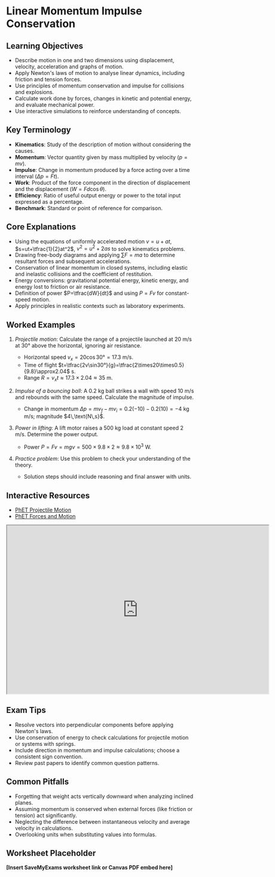 # Linear Momentum Impulse Conservation

## Learning Objectives
- Describe motion in one and two dimensions using displacement, velocity, acceleration and graphs of motion.
- Apply Newton's laws of motion to analyse linear dynamics, including friction and tension forces.
- Use principles of momentum conservation and impulse for collisions and explosions.
- Calculate work done by forces, changes in kinetic and potential energy, and evaluate mechanical power.
- Use interactive simulations to reinforce understanding of concepts.

## Key Terminology
- **Kinematics**: Study of the description of motion without considering the causes.
- **Momentum**: Vector quantity given by mass multiplied by velocity ($p=mv$).
- **Impulse**: Change in momentum produced by a force acting over a time interval ($\Delta p=Ft$).
- **Work**: Product of the force component in the direction of displacement and the displacement ($W=Fd\cos\theta$).
- **Efficiency**: Ratio of useful output energy or power to the total input expressed as a percentage.
- **Benchmark**: Standard or point of reference for comparison.

## Core Explanations
- Using the equations of uniformly accelerated motion $v=u+at$, $s=ut+\tfrac{1}{2}at^2$, $v^2=u^2+2as$ to solve kinematics problems.
- Drawing free-body diagrams and applying $\sum F=ma$ to determine resultant forces and subsequent accelerations.
- Conservation of linear momentum in closed systems, including elastic and inelastic collisions and the coefficient of restitution.
- Energy conversions: gravitational potential energy, kinetic energy, and energy lost to friction or air resistance.
- Definition of power $P=\tfrac{dW}{dt}$ and using $P=Fv$ for constant-speed motion.
- Apply principles in realistic contexts such as laboratory experiments.

## Worked Examples
1. *Projectile motion*: Calculate the range of a projectile launched at 20 m/s at 30° above the horizontal, ignoring air resistance.
   - Horizontal speed $v_x=20\cos30°=17.3$ m/s.
   - Time of flight $t=\tfrac{2v\sin30°}{g}=\tfrac{2\times20\times0.5}{9.8}\approx2.04$ s.
   - Range $R=v_x t\approx17.3\times2.04\approx35$ m.
2. *Impulse of a bouncing ball*: A 0.2 kg ball strikes a wall with speed 10 m/s and rebounds with the same speed. Calculate the magnitude of impulse.
   - Change in momentum $\Delta p=mv_f-mv_i=0.2(-10)-0.2(10)=-4$ kg m/s; magnitude $4\,\text{N\,s}$.
3. *Power in lifting*: A lift motor raises a 500 kg load at constant speed 2 m/s. Determine the power output.
   - Power $P=Fv=mgv=500\times9.8\times2\approx9.8\times10^3$ W.

4. *Practice problem*: Use this problem to check your understanding of the theory.
   - Solution steps should include reasoning and final answer with units.
## Interactive Resources
- [PhET Projectile Motion](https://phet.colorado.edu/en/simulation/projectile-motion)
- [PhET Forces and Motion](https://phet.colorado.edu/en/simulation/forces-and-motion)
<iframe src="https://phet.colorado.edu/sims/html/projectile-motion/latest/projectile-motion_en.html" width="700" height="450" title="Interactive simulation" loading="lazy"></iframe>

## Exam Tips
- Resolve vectors into perpendicular components before applying Newton's laws.
- Use conservation of energy to check calculations for projectile motion or systems with springs.
- Include direction in momentum and impulse calculations; choose a consistent sign convention.
- Review past papers to identify common question patterns.

## Common Pitfalls
- Forgetting that weight acts vertically downward when analyzing inclined planes.
- Assuming momentum is conserved when external forces (like friction or tension) act significantly.
- Neglecting the difference between instantaneous velocity and average velocity in calculations.
- Overlooking units when substituting values into formulas.

## Worksheet Placeholder
**[Insert SaveMyExams worksheet link or Canvas PDF embed here]**

